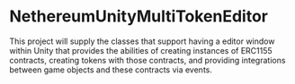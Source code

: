 # NethereumUnityMultiTokenEditor
This project will supply the classes that support having a editor window within Unity that provides the abilities of creating instances of ERC1155 contracts, creating tokens with those contracts, and providing integrations between game objects and these contracts via events.
